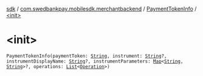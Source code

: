 [sdk](../../index.md) / [com.swedbankpay.mobilesdk.merchantbackend](../index.md) / [PaymentTokenInfo](index.md) / [&lt;init&gt;](./-init-.md)

# &lt;init&gt;

`PaymentTokenInfo(paymentToken: `[`String`](https://kotlinlang.org/api/latest/jvm/stdlib/kotlin/-string/index.html)`, instrument: `[`String`](https://kotlinlang.org/api/latest/jvm/stdlib/kotlin/-string/index.html)`?, instrumentDisplayName: `[`String`](https://kotlinlang.org/api/latest/jvm/stdlib/kotlin/-string/index.html)`?, instrumentParameters: `[`Map`](https://kotlinlang.org/api/latest/jvm/stdlib/kotlin.collections/-map/index.html)`<`[`String`](https://kotlinlang.org/api/latest/jvm/stdlib/kotlin/-string/index.html)`, `[`String`](https://kotlinlang.org/api/latest/jvm/stdlib/kotlin/-string/index.html)`>?, operations: `[`List`](https://kotlinlang.org/api/latest/jvm/stdlib/kotlin.collections/-list/index.html)`<`[`Operation`](../-operation/index.md)`>)`